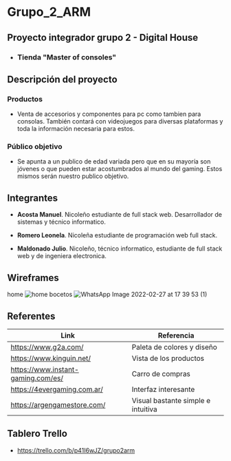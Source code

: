 # Grupo_2_ARM
## Proyecto integrador grupo 2 - Digital House
- ### Tienda "Master of consoles"


## Descripción del proyecto
### Productos
- Venta de accesorios y componentes para pc como tambien para consolas. También contará con videojuegos para diversas plataformas y toda la información necesaria para estos.
### Público objetivo
- Se apunta a un publico de edad variada pero que en su mayoría son jóvenes o que pueden estar acostumbrados al mundo del gaming. Estos mismos serán nuestro publico objetivo.

## Integrantes

- **Acosta Manuel**. Nicoleño estudiante de full stack web. Desarrollador de sistemas y técnico informatico.

- **Romero Leonela**. Nicoleña estudiante de programación web full stack.

- **Maldonado Julio**. Nicoleño, técnico informatico, estudiante de full stack web y de ingeniera electronica.

## Wireframes

home ![home](https://user-images.githubusercontent.com/97199551/160956238-da59041e-06ef-4eca-a47d-614e49866127.png)
bocetos ![WhatsApp Image 2022-02-27 at 17 39 53 (1)](https://user-images.githubusercontent.com/97199551/160956339-03a7ed4b-9555-4f45-8810-d98d036b360f.jpeg)

## Referentes

| Link | Referencia |
|------|------------|
| https://www.g2a.com/ | Paleta de colores y diseño |
| https://www.kinguin.net/ | Vista de los productos |
| https://www.instant-gaming.com/es/ | Carro de compras |
| https://4evergaming.com.ar/ | Interfaz interesante |
| https://argengamestore.com/ | Visual bastante simple e intuitiva |

## Tablero Trello
- https://trello.com/b/p41I6wJZ/grupo2arm


